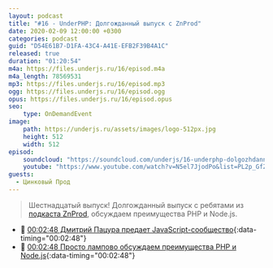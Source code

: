 ```yaml
---
layout: podcast
title: "#16 - UnderPHP: Долгожданный выпуск с ZnProd"
date: 2020-02-09 12:00:00 +0300
categories: podcast
guid: "D54E61B7-D1FA-43C4-A41E-EFB2F39B4A1C"
released: true
duration: "01:20:54"
m4a: https://files.underjs.ru/16/episod.m4a
m4a_length: 78569531
mp3: https://files.underjs.ru/16/episod.mp3
ogg: https://files.underjs.ru/16/episod.ogg
opus: https://files.underjs.ru/16/episod.opus
seo:
    type: OnDemandEvent
image:
    path: https://underjs.ru/assets/images/logo-512px.jpg
    height: 512
    width: 512
episod:
    soundcloud: "https://soundcloud.com/underjs/16-underphp-dolgozhdannyy-vypusk-s-znprod"
    youtube: "https://www.youtube.com/watch?v=N5el7JjodPo&list=PL2p_GfZz-_1OWXrKUZRBc8LzMz5FJNXW7"
guests:
  - Цинковый Прод
---
```


> Шестнадцатый выпуск! Долгожданный выпуск с ребятами из [подкаста ZnProd](https://soundcloud.com/znprod), обсуждаем преимущества PHP и Node.js.

- 🤔 [00:02:48 Дмитрий Пацура предает JavaScript-сообщество](#){:data-timing="00:02:48"}
- 🤔 [00:02:48 Просто лампово обсуждаем преимущества PHP и Node.js](#){:data-timing="00:02:48"}
